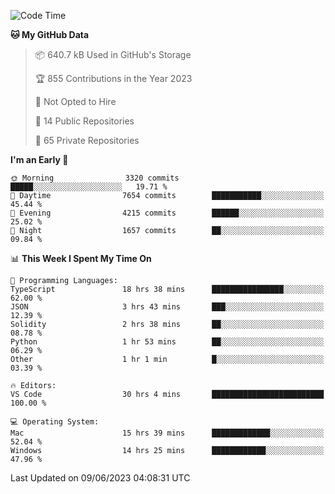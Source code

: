 <!--START_SECTION:waka-->
![Code Time](http://img.shields.io/badge/Code%20Time-4%2C158%20hrs%2035%20mins-blue)

**🐱 My GitHub Data** 

> 📦 640.7 kB Used in GitHub's Storage 
 > 
> 🏆 855 Contributions in the Year 2023
 > 
> 🚫 Not Opted to Hire
 > 
> 📜 14 Public Repositories 
 > 
> 🔑 65 Private Repositories 
 > 
**I'm an Early 🐤** 

```text
🌞 Morning                3320 commits        █████░░░░░░░░░░░░░░░░░░░░   19.71 % 
🌆 Daytime                7654 commits        ███████████░░░░░░░░░░░░░░   45.44 % 
🌃 Evening                4215 commits        ██████░░░░░░░░░░░░░░░░░░░   25.02 % 
🌙 Night                  1657 commits        ██░░░░░░░░░░░░░░░░░░░░░░░   09.84 % 
```


📊 **This Week I Spent My Time On** 

```text
💬 Programming Languages: 
TypeScript               18 hrs 38 mins      ████████████████░░░░░░░░░   62.00 % 
JSON                     3 hrs 43 mins       ███░░░░░░░░░░░░░░░░░░░░░░   12.39 % 
Solidity                 2 hrs 38 mins       ██░░░░░░░░░░░░░░░░░░░░░░░   08.78 % 
Python                   1 hr 53 mins        ██░░░░░░░░░░░░░░░░░░░░░░░   06.29 % 
Other                    1 hr 1 min          █░░░░░░░░░░░░░░░░░░░░░░░░   03.39 % 

🔥 Editors: 
VS Code                  30 hrs 4 mins       █████████████████████████   100.00 % 

💻 Operating System: 
Mac                      15 hrs 39 mins      █████████████░░░░░░░░░░░░   52.04 % 
Windows                  14 hrs 25 mins      ████████████░░░░░░░░░░░░░   47.96 % 
```


 Last Updated on 09/06/2023 04:08:31 UTC
<!--END_SECTION:waka-->

